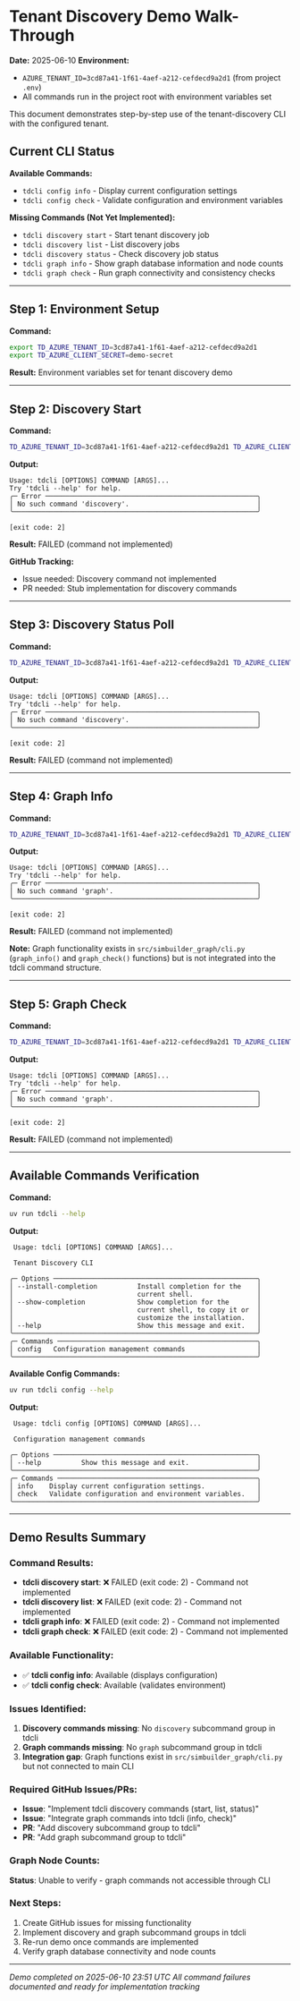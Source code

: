 # Tenant Discovery Demo Walk-Through

**Date:** 2025-06-10 **Environment:**

- `AZURE_TENANT_ID=3cd87a41-1f61-4aef-a212-cefdecd9a2d1` (from project `.env`)
- All commands run in the project root with environment variables set

This document demonstrates step-by-step use of the tenant-discovery CLI with the configured tenant.

## Current CLI Status

**Available Commands:**

- `tdcli config info` - Display current configuration settings
- `tdcli config check` - Validate configuration and environment variables

**Missing Commands (Not Yet Implemented):**

- `tdcli discovery start` - Start tenant discovery job
- `tdcli discovery list` - List discovery jobs
- `tdcli discovery status` - Check discovery job status
- `tdcli graph info` - Show graph database information and node counts
- `tdcli graph check` - Run graph connectivity and consistency checks

______________________________________________________________________

## Step 1: Environment Setup

**Command:**

```bash
export TD_AZURE_TENANT_ID=3cd87a41-1f61-4aef-a212-cefdecd9a2d1
export TD_AZURE_CLIENT_SECRET=demo-secret
```

**Result:** Environment variables set for tenant discovery demo

______________________________________________________________________

## Step 2: Discovery Start

**Command:**

```bash
TD_AZURE_TENANT_ID=3cd87a41-1f61-4aef-a212-cefdecd9a2d1 TD_AZURE_CLIENT_SECRET=demo-secret uv run tdcli discovery start
```

**Output:**

```text
Usage: tdcli [OPTIONS] COMMAND [ARGS]...
Try 'tdcli --help' for help.
╭─ Error ─────────────────────────────────────────────────────╮
│ No such command 'discovery'.                                │
╰─────────────────────────────────────────────────────────────╯

[exit code: 2]
```

**Result:** FAILED (command not implemented)

**GitHub Tracking:**

- Issue needed: Discovery command not implemented
- PR needed: Stub implementation for discovery commands

______________________________________________________________________

## Step 3: Discovery Status Poll

**Command:**

```bash
TD_AZURE_TENANT_ID=3cd87a41-1f61-4aef-a212-cefdecd9a2d1 TD_AZURE_CLIENT_SECRET=demo-secret uv run tdcli discovery list
```

**Output:**

```text
Usage: tdcli [OPTIONS] COMMAND [ARGS]...
Try 'tdcli --help' for help.
╭─ Error ─────────────────────────────────────────────────────╮
│ No such command 'discovery'.                                │
╰─────────────────────────────────────────────────────────────╯

[exit code: 2]
```

**Result:** FAILED (command not implemented)

______________________________________________________________________

## Step 4: Graph Info

**Command:**

```bash
TD_AZURE_TENANT_ID=3cd87a41-1f61-4aef-a212-cefdecd9a2d1 TD_AZURE_CLIENT_SECRET=demo-secret uv run tdcli graph info
```

**Output:**

```text
Usage: tdcli [OPTIONS] COMMAND [ARGS]...
Try 'tdcli --help' for help.
╭─ Error ─────────────────────────────────────────────────────╮
│ No such command 'graph'.                                    │
╰─────────────────────────────────────────────────────────────╯

[exit code: 2]
```

**Result:** FAILED (command not implemented)

**Note:** Graph functionality exists in `src/simbuilder_graph/cli.py` (`graph_info()` and
`graph_check()` functions) but is not integrated into the tdcli command structure.

______________________________________________________________________

## Step 5: Graph Check

**Command:**

```bash
TD_AZURE_TENANT_ID=3cd87a41-1f61-4aef-a212-cefdecd9a2d1 TD_AZURE_CLIENT_SECRET=demo-secret uv run tdcli graph check
```

**Output:**

```text
Usage: tdcli [OPTIONS] COMMAND [ARGS]...
Try 'tdcli --help' for help.
╭─ Error ─────────────────────────────────────────────────────╮
│ No such command 'graph'.                                    │
╰─────────────────────────────────────────────────────────────╯

[exit code: 2]
```

**Result:** FAILED (command not implemented)

______________________________________________________________________

## Available Commands Verification

**Command:**

```bash
uv run tdcli --help
```

**Output:**

```text
 Usage: tdcli [OPTIONS] COMMAND [ARGS]...

 Tenant Discovery CLI

╭─ Options ───────────────────────────────────────────────────╮
│ --install-completion          Install completion for the    │
│                               current shell.                │
│ --show-completion             Show completion for the       │
│                               current shell, to copy it or  │
│                               customize the installation.   │
│ --help                        Show this message and exit.   │
╰─────────────────────────────────────────────────────────────╯
╭─ Commands ──────────────────────────────────────────────────╮
│ config   Configuration management commands                  │
╰─────────────────────────────────────────────────────────────╯
```

**Available Config Commands:**

```bash
uv run tdcli config --help
```

**Output:**

```text
 Usage: tdcli config [OPTIONS] COMMAND [ARGS]...

 Configuration management commands

╭─ Options ───────────────────────────────────────────────────╮
│ --help          Show this message and exit.                 │
╰─────────────────────────────────────────────────────────────╯
╭─ Commands ──────────────────────────────────────────────────╮
│ info    Display current configuration settings.             │
│ check   Validate configuration and environment variables.   │
╰─────────────────────────────────────────────────────────────╯
```

______________________________________________________________________

## Demo Results Summary

### Command Results:

- **tdcli discovery start**: ❌ FAILED (exit code: 2) - Command not implemented
- **tdcli discovery list**: ❌ FAILED (exit code: 2) - Command not implemented
- **tdcli graph info**: ❌ FAILED (exit code: 2) - Command not implemented
- **tdcli graph check**: ❌ FAILED (exit code: 2) - Command not implemented

### Available Functionality:

- ✅ **tdcli config info**: Available (displays configuration)
- ✅ **tdcli config check**: Available (validates environment)

### Issues Identified:

1. **Discovery commands missing**: No `discovery` subcommand group in tdcli
1. **Graph commands missing**: No `graph` subcommand group in tdcli
1. **Integration gap**: Graph functions exist in `src/simbuilder_graph/cli.py` but not connected to
   main CLI

### Required GitHub Issues/PRs:

- **Issue**: "Implement tdcli discovery commands (start, list, status)"
- **Issue**: "Integrate graph commands into tdcli (info, check)"
- **PR**: "Add discovery subcommand group to tdcli"
- **PR**: "Add graph subcommand group to tdcli"

### Graph Node Counts:

**Status**: Unable to verify - graph commands not accessible through CLI

### Next Steps:

1. Create GitHub issues for missing functionality
1. Implement discovery and graph subcommand groups in tdcli
1. Re-run demo once commands are implemented
1. Verify graph database connectivity and node counts

______________________________________________________________________

*Demo completed on 2025-06-10 23:51 UTC* *All command failures documented and ready for
implementation tracking*
